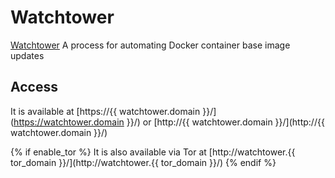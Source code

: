 # Watchtower

[Watchtower](https://containrrr.github.io/watchtower/) A process for automating Docker container base image updates

## Access

It is available at [https://{{ watchtower.domain }}/](https://watchtower.domain }}/) or [http://{{ watchtower.domain }}/](http://{{ watchtower.domain }}/)

{% if enable_tor %}
It is also available via Tor at [http://watchtower.{{ tor_domain }}/](http://watchtower.{{ tor_domain }}/)
{% endif %}
